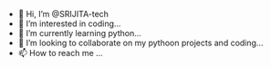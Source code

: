 - 👋 Hi, I’m @SRIJITA-tech
- 👀 I’m interested in coding...
- 🌱 I’m currently learning python...
- 💞️ I’m looking to collaborate on my pythoon projects and coding...
- 📫 How to reach me ...

<!---
SRIJITA-tech/SRIJITA-tech is a ✨ special ✨ repository because its `README.md` (this file) appears on your GitHub profile.
You can click the Preview link to take a look at your changes.
--->
